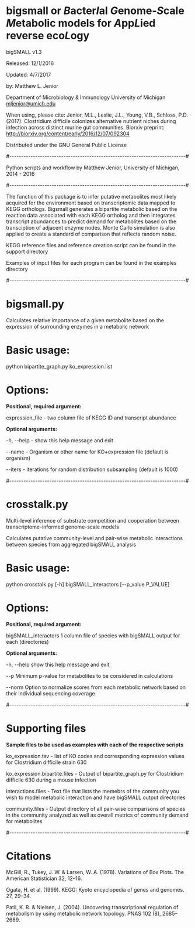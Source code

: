 bigsmall or *B*acter*I*al *G*enome-*S*cale *M*etabolic models for *A*pp*L*ied reverse eco*L*ogy
============


bigSMALL v1.3

Released: 12/1/2016

Updated: 4/7/2017

by: 
Matthew L. Jenior

Department of Microbiology & Immunology
University of Michigan
mljenior@umich.edu

When using, please cite:
Jenior, M.L., Leslie, J.L., Young, V.B., Schloss, P.D. (2017). Clostridium difficile colonizes alternative nutrient niches during infection across distinct murine gut communities. Biorxiv preprint: http://biorxiv.org/content/early/2016/12/07/092304

Distributed under the GNU General Public License


#---------------------------------------------------------------------------#


Python scripts and workflow by Matthew Jenior, University of Michigan, 2014 - 2016


#---------------------------------------------------------------------------#


The function of this package is to infer putative metabolites most likely acquired for the environment based on transcriptomic data mapped to KEGG orthologs. Bigsmall generates a bipartite metabolic based on the reaction data associated with each KEGG ortholog and then integrates transcript abundances to predict demand for metabolites based on the transciption of adjacent enzyme nodes. Monte Carlo simulation is also applied to create a standard of comparison that reflects random noise.

KEGG reference files and reference creation script can be found in the support directory

Examples of input files for each program can be found in the examples directory


#---------------------------------------------------------------------------#


# bigsmall.py
Calculates relative importance of a given metabolite based on the expression of surrounding enzymes in a metabolic network

# Basic usage:
python bipartite_graph.py ko_expression.list

# Options:
**Positional, required argument:**

expression_file - two column file of KEGG ID and transcript abundance

**Optional arguments:**

-h, --help - show this help message and exit

--name - Organism or other name for KO+expression file (default is organism)

--iters - iterations for random distribution subsampling (default is 1000)


#---------------------------------------------------------------------------#


# crosstalk.py
Multi-level inference of substrate competition and cooperation between transcriptome-informed genome-scale models

Calculates putative community-level and pair-wise metabolic interactions between species from aggregated bigSMALL analysis


# Basic usage:
python crosstalk.py [-h] bigSMALL_interactors [--p_value P_VALUE]

# Options:
**Positional, required argument:**

bigSMALL_interactors       1 column file of species with bigSMALL output for each (directories)

**Optional arguments:**

  -h, --help     show this help message and exit

  --p      Minimum p-value for metabolites to be considered in calculations
  
  --norm	Option to normalize scores from each metabolic network based on their individual sequencing coverage


#---------------------------------------------------------------------------#


# Supporting files

**Sample files to be used as examples with each of the respective scripts**

ko_expression.tsv - list of KO codes and corresponding expression values for Clostridium difficile strain 630  
 
ko_expression.bipartite.files - Output of bipartite_graph.py for Clostridium difficile 630 during a mouse infection

interactions.files - Text file that lists the memebrs of the community you wish to model metabolic interaction and have bigSMALL output directories

community.files - Output directory of all pair-wise comparisons of species in the community analyzed as well as overall metrics of community demand for metabolites


#---------------------------------------------------------------------------#


# Citations

McGill, R., Tukey, J. W. & Larsen, W. A. (1978). Variations of Box Plots. The American Statistician 32, 12–16.

Ogata, H. et al. (1999). KEGG: Kyoto encyclopedia of genes and genomes. 27, 29–34.

Patil, K. R. & Nielsen, J. (2004). Uncovering transcriptional regulation of metabolism by using metabolic network topology. PNAS 102 (8), 2685–2689.

